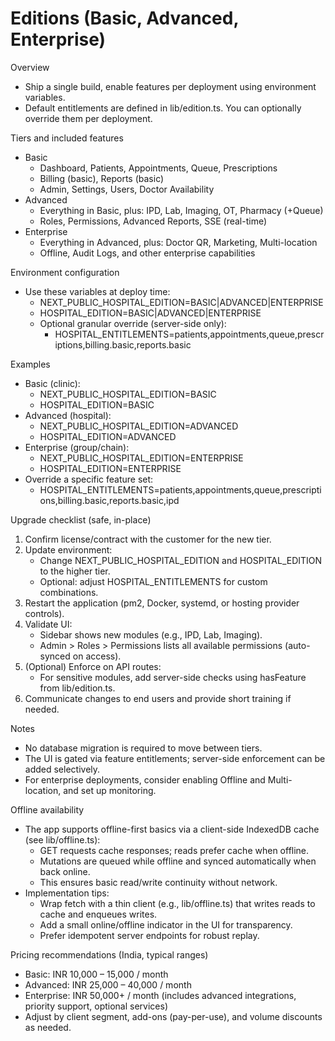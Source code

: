 # Editions (Basic, Advanced, Enterprise)

Overview
- Ship a single build, enable features per deployment using environment variables.
- Default entitlements are defined in lib/edition.ts. You can optionally override them per deployment.

Tiers and included features
- Basic
  - Dashboard, Patients, Appointments, Queue, Prescriptions
  - Billing (basic), Reports (basic)
  - Admin, Settings, Users, Doctor Availability
- Advanced
  - Everything in Basic, plus: IPD, Lab, Imaging, OT, Pharmacy (+Queue)
  - Roles, Permissions, Advanced Reports, SSE (real-time)
- Enterprise
  - Everything in Advanced, plus: Doctor QR, Marketing, Multi-location
  - Offline, Audit Logs, and other enterprise capabilities

Environment configuration
- Use these variables at deploy time:
  - NEXT_PUBLIC_HOSPITAL_EDITION=BASIC|ADVANCED|ENTERPRISE
  - HOSPITAL_EDITION=BASIC|ADVANCED|ENTERPRISE
  - Optional granular override (server-side only):
    - HOSPITAL_ENTITLEMENTS=patients,appointments,queue,prescriptions,billing.basic,reports.basic

Examples
- Basic (clinic):
  - NEXT_PUBLIC_HOSPITAL_EDITION=BASIC
  - HOSPITAL_EDITION=BASIC
- Advanced (hospital):
  - NEXT_PUBLIC_HOSPITAL_EDITION=ADVANCED
  - HOSPITAL_EDITION=ADVANCED
- Enterprise (group/chain):
  - NEXT_PUBLIC_HOSPITAL_EDITION=ENTERPRISE
  - HOSPITAL_EDITION=ENTERPRISE
- Override a specific feature set:
  - HOSPITAL_ENTITLEMENTS=patients,appointments,queue,prescriptions,billing.basic,reports.basic,ipd

Upgrade checklist (safe, in-place)
1) Confirm license/contract with the customer for the new tier.
2) Update environment:
   - Change NEXT_PUBLIC_HOSPITAL_EDITION and HOSPITAL_EDITION to the higher tier.
   - Optional: adjust HOSPITAL_ENTITLEMENTS for custom combinations.
3) Restart the application (pm2, Docker, systemd, or hosting provider controls).
4) Validate UI:
   - Sidebar shows new modules (e.g., IPD, Lab, Imaging).
   - Admin > Roles > Permissions lists all available permissions (auto-synced on access).
5) (Optional) Enforce on API routes:
   - For sensitive modules, add server-side checks using hasFeature from lib/edition.ts.
6) Communicate changes to end users and provide short training if needed.

Notes
- No database migration is required to move between tiers.
- The UI is gated via feature entitlements; server-side enforcement can be added selectively.
- For enterprise deployments, consider enabling Offline and Multi-location, and set up monitoring.

Offline availability
- The app supports offline-first basics via a client-side IndexedDB cache (see lib/offline.ts):
  - GET requests cache responses; reads prefer cache when offline.
  - Mutations are queued while offline and synced automatically when back online.
  - This ensures basic read/write continuity without network.
- Implementation tips:
  - Wrap fetch with a thin client (e.g., lib/offline.ts) that writes reads to cache and enqueues writes.
  - Add a small online/offline indicator in the UI for transparency.
  - Prefer idempotent server endpoints for robust replay.

Pricing recommendations (India, typical ranges)
- Basic: INR 10,000 – 15,000 / month
- Advanced: INR 25,000 – 40,000 / month
- Enterprise: INR 50,000+ / month (includes advanced integrations, priority support, optional services)
- Adjust by client segment, add-ons (pay-per-use), and volume discounts as needed.
